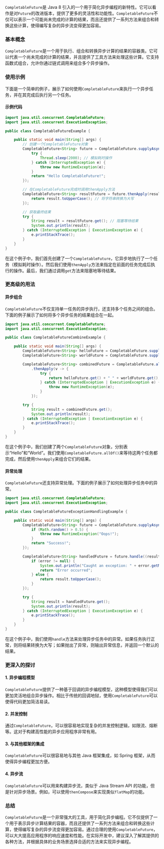 `CompletableFuture`是 Java 8 引入的一个用于简化异步编程的新特性。它可以看作是对`Future`的改进版本，提供了更多的灵活性和功能性。`CompletableFuture`不仅可以表示一个可能尚未完成的计算的结果，而且还提供了一系列方法来组合和转换这些计算，使得编写复杂的异步流变得更加容易。

### 基本概念

`CompletableFuture`是一个用于执行、组合和转换异步计算的结果的容器类。它可以代表一个尚未完成的计算的结果，并且提供了工具方法来处理这些计算。它支持函数式组合，允许你通过链式调用来组合多个异步操作。

### 使用示例

下面是一个简单的例子，展示了如何使用`CompletableFuture`来执行一个异步任务，并在其完成后执行另一个任务。

#### 示例代码

```java
import java.util.concurrent.CompletableFuture;
import java.util.concurrent.ExecutionException;

public class CompletableFutureExample {

    public static void main(String[] args) {
        // 创建一个CompletableFuture对象
        CompletableFuture<String> future = CompletableFuture.supplyAsync(() -> {
            try {
                Thread.sleep(2000); // 模拟耗时操作
            } catch (InterruptedException e) {
                throw new RuntimeException(e);
            }
            return "Hello CompletableFuture!";
        });

        // 在CompletableFuture完成时调用thenApply方法
        CompletableFuture<String> resultFuture = future.thenApply(result -> {
            return result.toUpperCase(); // 将字符串转换为大写
        });

        // 获取最终结果
        try {
            String result = resultFuture.get(); // 阻塞等待结果
            System.out.println(result);
        } catch (InterruptedException | ExecutionException e) {
            e.printStackTrace();
        }
    }
}
```

在这个例子中，我们首先创建了一个`CompletableFuture`，它异步地执行了一个任务（模拟耗时操作）。然后我们使用`thenApply`方法来指定在前面的任务完成后执行的操作。最后，我们通过调用`get`方法来阻塞地等待结果。

### 更高级的用法

#### 异步组合

`CompletableFuture`不仅支持单一任务的异步执行，还支持多个任务之间的组合。下面的例子展示了如何将多个异步任务的结果组合在一起。

```java
import java.util.concurrent.CompletableFuture;
import java.util.concurrent.ExecutionException;

public class CompletableFutureCombineExample {

    public static void main(String[] args) {
        CompletableFuture<String> helloFuture = CompletableFuture.supplyAsync(() -> "Hello");
        CompletableFuture<String> worldFuture = CompletableFuture.supplyAsync(() -> "World");

        CompletableFuture<String> combinedFuture = CompletableFuture.allOf(helloFuture, worldFuture)
            .thenApply(v -> {
                try {
                    return helloFuture.get() + " " + worldFuture.get();
                } catch (InterruptedException | ExecutionException e) {
                    throw new RuntimeException(e);
                }
            });

        try {
            String result = combinedFuture.get();
            System.out.println(result);
        } catch (InterruptedException | ExecutionException e) {
            e.printStackTrace();
        }
    }
}
```

在这个例子中，我们创建了两个`CompletableFuture`对象，分别表示“Hello”和“World”。我们使用`CompletableFuture.allOf()`来等待这两个任务都完成，然后使用`thenApply`来组合它们的结果。

#### 异常处理

`CompletableFuture`还支持异常处理。下面的例子展示了如何处理异步任务中的异常。

```java
import java.util.concurrent.CompletableFuture;
import java.util.concurrent.ExecutionException;

public class CompletableFutureExceptionHandlingExample {

    public static void main(String[] args) {
        CompletableFuture<String> future = CompletableFuture.supplyAsync(() -> {
            if (Math.random() > 0.5) {
                throw new RuntimeException("Oops!");
            }
            return "Success!";
        });

        CompletableFuture<String> handledFuture = future.handle((result, error) -> {
            if (error != null) {
                System.out.println("Caught an exception: " + error.getMessage());
                return "Error occurred";
            } else {
                return result.toUpperCase();
            }
        });

        try {
            String result = handledFuture.get();
            System.out.println(result);
        } catch (InterruptedException | ExecutionException e) {
            e.printStackTrace();
        }
    }
}
```

在这个例子中，我们使用`handle`方法来处理异步任务中的异常。如果任务执行正常，则将结果转换为大写；如果抛出了异常，则输出异常信息，并返回一个默认的结果。

### 更深入的探讨

#### 1. 异步编程模型

`CompletableFuture`提供了一种基于回调的异步编程模型，这种模型使得我们可以更加灵活地组合异步操作。相比于传统的回调地狱，使用`CompletableFuture`可以使得代码更加简洁易读。

#### 2. 并发控制

通过`CompletableFuture`，可以很容易地实现复杂的并发控制逻辑，如限流、熔断等。这对于构建高性能的异步应用程序非常有用。

#### 3. 与其他框架的集成

`CompletableFuture`可以很容易地与其他 Java 框架集成，如 Spring 框架，从而使得异步编程更加方便。

#### 4. 异步流

`CompletableFuture`可以用来构建异步流，类似于 Java Stream API 的功能，但是针对异步场景。例如，可以使用`thenCompose`来实现类似`flatMap`的功能。

### 总结

`CompletableFuture`是一个非常强大的工具，用于简化异步编程。它不仅提供了一个用于表示异步计算结果的容器，而且还提供了一系列方法来组合和转换这些计算，使得编写复杂的异步流变得更加容易。通过合理的使用`CompletableFuture`，可以大大提高应用程序的响应速度和性能。在实际开发中，建议深入了解其提供的各种方法，并根据具体的业务场景选择合适的方法来实现异步编程。
